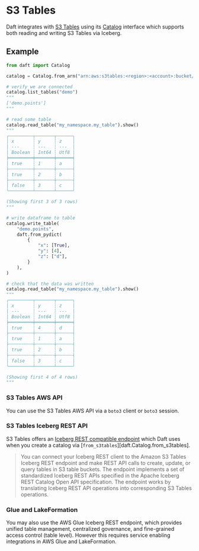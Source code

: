 # S3 Tables

Daft integrates with [S3 Tables](https://docs.aws.amazon.com/AmazonS3/latest/userguide/s3-tables.html) using its [Catalog](../catalogs.md) interface which supports both reading and writing S3 Tables via Iceberg.

## Example

```python
from daft import Catalog

catalog = Catalog.from_arn("arn:aws:s3tables:<region>:<account>:bucket/<bucket>")

# verify we are connected
catalog.list_tables("demo")
"""
['demo.points']
"""

# read some table
catalog.read_table("my_namespace.my_table").show()
"""
╭─────────┬───────┬──────╮
│ x       ┆ y     ┆ z    │
│ ---     ┆ ---   ┆ ---  │
│ Boolean ┆ Int64 ┆ Utf8 │
╞═════════╪═══════╪══════╡
│ true    ┆ 1     ┆ a    │
├╌╌╌╌╌╌╌╌╌┼╌╌╌╌╌╌╌┼╌╌╌╌╌╌┤
│ true    ┆ 2     ┆ b    │
├╌╌╌╌╌╌╌╌╌┼╌╌╌╌╌╌╌┼╌╌╌╌╌╌┤
│ false   ┆ 3     ┆ c    │
╰─────────┴───────┴──────╯

(Showing first 3 of 3 rows)
"""

# write dataframe to table
catalog.write_table(
    "demo.points",
    daft.from_pydict(
        {
            "x": [True],
            "y": [4],
            "z": ["d"],
        }
    ),
)

# check that the data was written
catalog.read_table("my_namespace.my_table").show()
"""
╭─────────┬───────┬──────╮
│ x       ┆ y     ┆ z    │
│ ---     ┆ ---   ┆ ---  │
│ Boolean ┆ Int64 ┆ Utf8 │
╞═════════╪═══════╪══════╡
│ true    ┆ 4     ┆ d    │
├╌╌╌╌╌╌╌╌╌┼╌╌╌╌╌╌╌┼╌╌╌╌╌╌┤
│ true    ┆ 1     ┆ a    │
├╌╌╌╌╌╌╌╌╌┼╌╌╌╌╌╌╌┼╌╌╌╌╌╌┤
│ true    ┆ 2     ┆ b    │
├╌╌╌╌╌╌╌╌╌┼╌╌╌╌╌╌╌┼╌╌╌╌╌╌┤
│ false   ┆ 3     ┆ c    │
╰─────────┴───────┴──────╯

(Showing first 4 of 4 rows)
"""
```

### S3 Tables AWS API

You can use the S3 Tables AWS API via a `boto3` client or `boto3` session.

### S3 Tables Iceberg REST API

S3 Tables offers an [Iceberg REST compatible endpoint](https://docs.aws.amazon.com/AmazonS3/latest/userguide/s3-tables-integrating-open-source.html) which Daft uses when you create a catalog via [`from_s3tables`][daft.Catalog.from_s3tables].

> You can connect your Iceberg REST client to the Amazon S3 Tables Iceberg REST endpoint and make REST API calls to create, update, or query tables in S3 table buckets. The endpoint implements a set of standardized Iceberg REST APIs specified in the Apache Iceberg REST Catalog Open API specification. The endpoint works by translating Iceberg REST API operations into corresponding S3 Tables operations.

### Glue and LakeFormation

You may also use the AWS Glue Iceberg REST endpoint, which provides unified table management, centralized governance, and fine-grained access control (table level). However this requires service enabling integrations in AWS Glue and LakeFormation.
